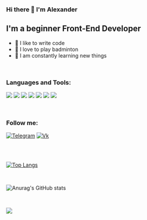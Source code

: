 ### Hi there 👋 I'm Alexander


## I'm a beginner Front-End Developer
- 💪 I like to write code
- 🎉 I love to play badminton
- 🥅 I am constantly learning new things

<br />

### Languages and Tools:

<img src="https://img.shields.io/badge/HTML5-black?style=for-the-badge&logo=HTML5&logoColor=red"> <img src="https://img.shields.io/badge/CSS3-black?style=for-the-badge&logo=CSS3&logoColor=blue"> <img src="https://img.shields.io/badge/Javascript-black?style=for-the-badge&logo=JavaScript&logoColor=yellow"> <img src="https://img.shields.io/badge/REACT-black?style=for-the-badge&logo=React&logoColor=61DAFB"> <img src="https://img.shields.io/badge/git-black?style=for-the-badge&logo=Git&logoColor=#F05032"> <img src="https://img.shields.io/badge/typescript-black?style=for-the-badge&logo=TypeScript&logoColor=#3178C6"> <img src="https://img.shields.io/badge/webpack-black?style=for-the-badge&logo=Webpack&logoColor=#8DD6F9">




<br />

### Follow me:

[![Telegram](https://img.shields.io/badge/-Telegram-7BB2D7)](https://t.me/Takeyourenergy)
[![Vk](https://img.shields.io/badge/-Vkontakte-5751C8)](https://vk.com/takeyourenergy)

<br />
<br />

[![Top Langs](https://github-readme-stats.vercel.app/api/top-langs/?username=TakeYourEnergy&layout=compact&theme=cobalt)](https://github.com/anuraghazra/github-readme-stats)


<br />

![Anurag's GitHub stats](https://github-readme-stats.vercel.app/api?username=TakeYourEnergy&count_private=true&hide=contribs,prs&theme=cobalt)

<br />

![](https://www.codewars.com/users/TakeYourEnergy/badges/large)


<!-- ### Connect with me: -->

<!-- BLOG-POST-LIST:END -->
